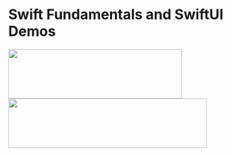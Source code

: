 # Swift Fundamentals and SwiftUI Demos
<img align="left" src="https://user-images.githubusercontent.com/63741198/113575362-2c910000-9637-11eb-8be9-c850e8f1257a.png" width=350 height=100>
<img src="https://user-images.githubusercontent.com/63741198/113575400-3b77b280-9637-11eb-8ec8-dd991e209440.png" width=400 height=100>
